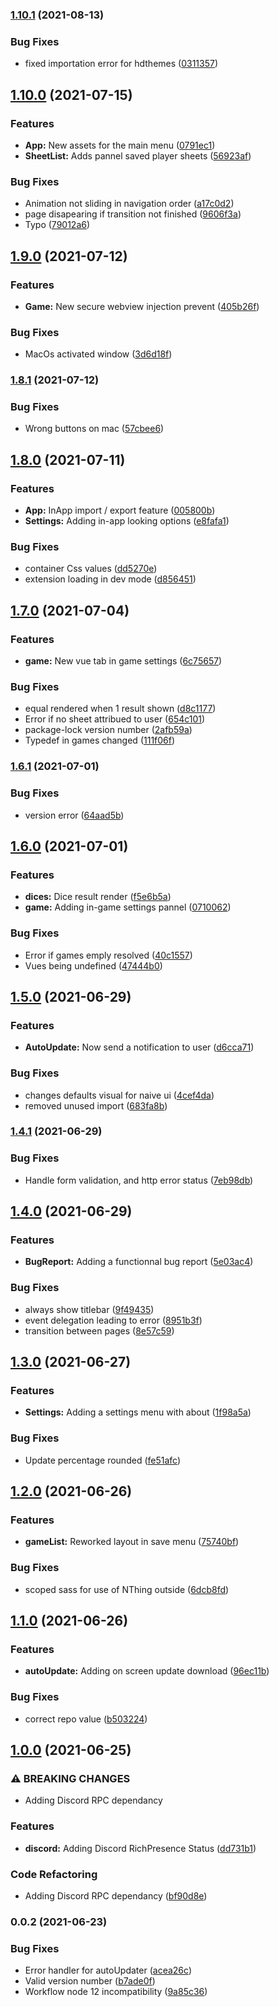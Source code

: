 ### [1.10.1](https://github.com/HexaRolls/HexaDices/compare/v1.10.0...v1.10.1) (2021-08-13)


### Bug Fixes

* fixed importation error for hdthemes ([0311357](https://github.com/HexaRolls/HexaDices/commit/0311357f7b7ad8f23fdb271ac0e499af62b52cc5))

## [1.10.0](https://github.com/HexaRolls/HexaDices/compare/v1.9.0...v1.10.0) (2021-07-15)


### Features

* **App:** New assets for the main menu ([0791ec1](https://github.com/HexaRolls/HexaDices/commit/0791ec144ffe437b771cff3929087f6775f069d6))
* **SheetList:** Adds pannel saved player sheets ([56923af](https://github.com/HexaRolls/HexaDices/commit/56923af4d81a59eb546c86649292ca088edaf098))


### Bug Fixes

* Animation not sliding in navigation order ([a17c0d2](https://github.com/HexaRolls/HexaDices/commit/a17c0d27dc5a0fa090b3c3a8ae8c8b4165cc22a6))
* page disapearing if transition not finished ([9606f3a](https://github.com/HexaRolls/HexaDices/commit/9606f3a3aae0b49f5e78f7d5d7bda3c9ad233cd0))
* Typo ([79012a6](https://github.com/HexaRolls/HexaDices/commit/79012a6c3f5dcad1b44ca50e9ace0db586fcc248))

## [1.9.0](https://github.com/HexaRolls/HexaDices/compare/v1.8.1...v1.9.0) (2021-07-12)


### Features

* **Game:** New secure webview injection prevent ([405b26f](https://github.com/HexaRolls/HexaDices/commit/405b26f5e64adc86a7a8e61ea162f0895f3ce671))


### Bug Fixes

* MacOs activated window ([3d6d18f](https://github.com/HexaRolls/HexaDices/commit/3d6d18f8f2d49937a421f3fbec7025fd10b1b551))

### [1.8.1](https://github.com/HexaRolls/HexaDices/compare/v1.8.0...v1.8.1) (2021-07-12)


### Bug Fixes

* Wrong buttons on mac ([57cbee6](https://github.com/HexaRolls/HexaDices/commit/57cbee66ab2f0e842cb6f87f65a637d95bd9c17e))

## [1.8.0](https://github.com/HexaRolls/HexaDices/compare/v1.7.0...v1.8.0) (2021-07-11)


### Features

* **App:** InApp import / export feature ([005800b](https://github.com/HexaRolls/HexaDices/commit/005800b11fc2e642dd3a35639b2647d5abc6f33c))
* **Settings:** Adding in-app looking options ([e8fafa1](https://github.com/HexaRolls/HexaDices/commit/e8fafa1cdb43fcd4663b36b28f5b77f52ecbe8a0))


### Bug Fixes

* container Css values ([dd5270e](https://github.com/HexaRolls/HexaDices/commit/dd5270ec289c17e5c7074e8787b5c6f0e593cdd3))
* extension loading in dev mode ([d856451](https://github.com/HexaRolls/HexaDices/commit/d856451de02ae488f915a764f0479c38293b3350))

## [1.7.0](https://github.com/HexaRolls/HexaDices/compare/v1.6.1...v1.7.0) (2021-07-04)


### Features

* **game:** New vue tab in game settings ([6c75657](https://github.com/HexaRolls/HexaDices/commit/6c7565748613d77a6eadd8c06a5cc0598eb3b2a4))


### Bug Fixes

* equal rendered when 1 result shown ([d8c1177](https://github.com/HexaRolls/HexaDices/commit/d8c117749590890058db515036bd806d00037b1b))
* Error if no sheet attribued to user ([654c101](https://github.com/HexaRolls/HexaDices/commit/654c101045720d8c7829539d655f2f00f308be00))
* package-lock version number ([2afb59a](https://github.com/HexaRolls/HexaDices/commit/2afb59a1ec9f531b7fdf6f8c2093f192768d5953))
* Typedef in games changed ([111f06f](https://github.com/HexaRolls/HexaDices/commit/111f06f5d2d1d75c03ec739ce1210b39ad31af78))

### [1.6.1](https://github.com/HexaRolls/HexaDices/compare/v1.6.0...v1.6.1) (2021-07-01)


### Bug Fixes

* version error ([64aad5b](https://github.com/HexaRolls/HexaDices/commit/64aad5b3795c4660424a570355b466b7c7167bff))

## [1.6.0](https://github.com/HexaRolls/HexaDices/compare/v1.5.0...v1.6.0) (2021-07-01)


### Features

* **dices:** Dice result render ([f5e6b5a](https://github.com/HexaRolls/HexaDices/commit/f5e6b5a2e631326ea4cc1fcc2bf140797eb98883))
* **game:** Adding in-game settings pannel ([0710062](https://github.com/HexaRolls/HexaDices/commit/0710062928914e82ed88f34a3340f913771e6328))


### Bug Fixes

* Error if games emply resolved ([40c1557](https://github.com/HexaRolls/HexaDices/commit/40c1557bdcbc37ea19333acc2c503b77ee0cf8ca))
* Vues being undefined ([47444b0](https://github.com/HexaRolls/HexaDices/commit/47444b0f2129f7d4e323f15068b1798499a66310))

## [1.5.0](https://github.com/HexaRolls/HexaDices/compare/v1.4.1...v1.5.0) (2021-06-29)


### Features

* **AutoUpdate:** Now send a notification to user ([d6cca71](https://github.com/HexaRolls/HexaDices/commit/d6cca71f2de070203018e7b029c7bc2840ed815f))


### Bug Fixes

* changes defaults visual for naive ui ([4cef4da](https://github.com/HexaRolls/HexaDices/commit/4cef4dabb661200e79fd7de00c9dcf1b692d5ec7))
* removed unused import ([683fa8b](https://github.com/HexaRolls/HexaDices/commit/683fa8b0947d4a41d3ad57500fe6d414dda6daa8))

### [1.4.1](https://github.com/HexaRolls/HexaDices/compare/v1.4.0...v1.4.1) (2021-06-29)


### Bug Fixes

* Handle form validation, and http error status ([7eb98db](https://github.com/HexaRolls/HexaDices/commit/7eb98dba1b7f9711ff47e3212a18cc35edb28dd5))

## [1.4.0](https://github.com/HexaRolls/HexaDices/compare/v1.3.0...v1.4.0) (2021-06-29)


### Features

* **BugReport:** Adding a functionnal bug report ([5e03ac4](https://github.com/HexaRolls/HexaDices/commit/5e03ac448236844a2daec22387baaed85b695a57))


### Bug Fixes

* always show titlebar ([9f49435](https://github.com/HexaRolls/HexaDices/commit/9f4943564c83dda526fdf1357980dedff874b267))
* event delegation leading to error ([8951b3f](https://github.com/HexaRolls/HexaDices/commit/8951b3f4063b16e120ae16c9bf6c470416b5ca53))
* transition between pages ([8e57c59](https://github.com/HexaRolls/HexaDices/commit/8e57c5992fbf392a1fdf39d5be52340f1c4f39d0))

## [1.3.0](https://github.com/HexaRolls/HexaDices/compare/v1.2.0...v1.3.0) (2021-06-27)


### Features

* **Settings:** Adding a settings menu with about ([1f98a5a](https://github.com/HexaRolls/HexaDices/commit/1f98a5a48dbee51da2187e77394d528e6f902485))


### Bug Fixes

* Update percentage rounded ([fe51afc](https://github.com/HexaRolls/HexaDices/commit/fe51afcf38a1c163b33c2b60d31301bb59f5331f))

## [1.2.0](https://github.com/HexaRolls/HexaDices/compare/v1.1.0...v1.2.0) (2021-06-26)


### Features

* **gameList:** Reworked layout in save menu ([75740bf](https://github.com/HexaRolls/HexaDices/commit/75740bfc8905b37e2d4fafa598a780f4b26e2066))


### Bug Fixes

* scoped sass for use of NThing outside ([6dcb8fd](https://github.com/HexaRolls/HexaDices/commit/6dcb8fda14d50e8ecd6d8e5294204c1a341b4310))

## [1.1.0](https://github.com/HexaRolls/HexaDices/compare/v1.0.0...v1.1.0) (2021-06-26)


### Features

* **autoUpdate:** Adding on screen update download ([96ec11b](https://github.com/HexaRolls/HexaDices/commit/96ec11b550da12b05e25793707a0e7e4d9bedaed))


### Bug Fixes

* correct repo value ([b503224](https://github.com/HexaRolls/HexaDices/commit/b503224be87b985ada48564a505d6528c2f4728f))

## [1.0.0](https://github.com/HexaRolls/HexaDices/compare/v0.0.2...v1.0.0) (2021-06-25)


### ⚠ BREAKING CHANGES

* Adding Discord RPC dependancy

### Features

* **discord:** Adding Discord RichPresence Status ([dd731b1](https://github.com/HexaRolls/HexaDices/commit/dd731b10d344fd116884e363cd9098e43acbc989))


### Code Refactoring

* Adding Discord RPC dependancy ([bf90d8e](https://github.com/HexaRolls/HexaDices/commit/bf90d8e8c721f8f732e9e4e2685dea6359278054))

### 0.0.2 (2021-06-23)


### Bug Fixes

* Error handler for autoUpdater ([acea26c](https://github.com/HexaRolls/HexaDices/commit/acea26cca8bd890198e8da553393a95c31a45059))
* Valid version number ([b7ade0f](https://github.com/HexaRolls/HexaDices/commit/b7ade0f0208bf535f2a5f7435d8e850c9c7bd393))
* Workflow node 12 incompatibility ([9a85c36](https://github.com/HexaRolls/HexaDices/commit/9a85c3681168df3d4ca95fe39b6761d3669b94e3))

